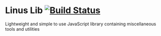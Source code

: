 # Linus Lib [![Build Status](https://travis-ci.org/Linschlager/linus-lib.svg?branch=develop)](https://travis-ci.org/Linschlager/linus-lib)
Lightweight and simple to use JavaScript library containing miscellaneous tools and utilities
